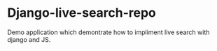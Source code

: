 # Django-live-search-repo

Demo application which demontrate how to impliment live search with django and JS.
